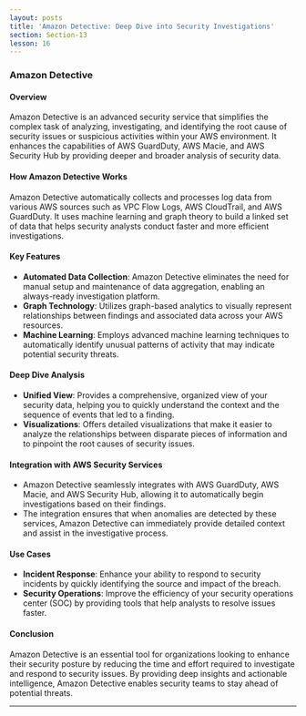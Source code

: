```yaml
---
layout: posts
title: 'Amazon Detective: Deep Dive into Security Investigations'
section: Section-13
lesson: 16
---
```


### Amazon Detective

#### Overview

Amazon Detective is an advanced security service that simplifies the complex task of analyzing, investigating, and identifying the root cause of security issues or suspicious activities within your AWS environment. It enhances the capabilities of AWS GuardDuty, AWS Macie, and AWS Security Hub by providing deeper and broader analysis of security data.

#### How Amazon Detective Works

Amazon Detective automatically collects and processes log data from various AWS sources such as VPC Flow Logs, AWS CloudTrail, and AWS GuardDuty. It uses machine learning and graph theory to build a linked set of data that helps security analysts conduct faster and more efficient investigations.

#### Key Features

- **Automated Data Collection**: Amazon Detective eliminates the need for manual setup and maintenance of data aggregation, enabling an always-ready investigation platform.
- **Graph Technology**: Utilizes graph-based analytics to visually represent relationships between findings and associated data across your AWS resources.
- **Machine Learning**: Employs advanced machine learning techniques to automatically identify unusual patterns of activity that may indicate potential security threats.

#### Deep Dive Analysis

- **Unified View**: Provides a comprehensive, organized view of your security data, helping you to quickly understand the context and the sequence of events that led to a finding.
- **Visualizations**: Offers detailed visualizations that make it easier to analyze the relationships between disparate pieces of information and to pinpoint the root causes of security issues.

#### Integration with AWS Security Services

- Amazon Detective seamlessly integrates with AWS GuardDuty, AWS Macie, and AWS Security Hub, allowing it to automatically begin investigations based on their findings.
- The integration ensures that when anomalies are detected by these services, Amazon Detective can immediately provide detailed context and assist in the investigative process.

#### Use Cases

- **Incident Response**: Enhance your ability to respond to security incidents by quickly identifying the source and impact of the breach.
- **Security Operations**: Improve the efficiency of your security operations center (SOC) by providing tools that help analysts to resolve issues faster.

#### Conclusion

Amazon Detective is an essential tool for organizations looking to enhance their security posture by reducing the time and effort required to investigate and respond to security issues. By providing deep insights and actionable intelligence, Amazon Detective enables security teams to stay ahead of potential threats.

---
